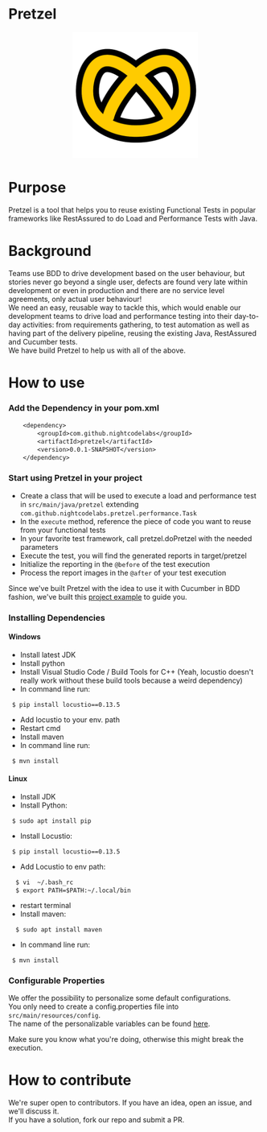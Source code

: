 # Pretzel  
<p align="center">
<img src="pretzel.png" width="250" >
</p>
 
# Purpose
Pretzel is a tool that helps you to reuse existing Functional Tests in popular frameworks like RestAssured to do Load and Performance Tests with Java.  

# Background  
Teams use BDD to drive development based on the user behaviour, but stories never go beyond a single user, defects are found very late within development or even in production and there are no service level agreements, only actual user behaviour!  
We need an easy, reusable way to tackle this, which would enable our development teams to drive load and performance testing into their day-to-day activities: from requirements gathering, to test automation as well as having part of the delivery pipeline, reusing the existing Java, RestAssured and Cucumber tests.  
We have build Pretzel to help us with all of the above.  
  
  
# How to use  
### Add the Dependency in your pom.xml
``` 
    <dependency>  
    	<groupId>com.github.nightcodelabs</groupId>  
    	<artifactId>pretzel</artifactId>  
    	<version>0.0.1-SNAPSHOT</version>   
    </dependency>  
```  

### Start using Pretzel in your project
- Create a class that will be used to execute a load and performance test in ```src/main/java/pretzel``` extending ```com.github.nightcodelabs.pretzel.performance.Task```  
- In the ```execute``` method, reference the piece of code you want to reuse from your functional tests  
- In your favorite test framework, call pretzel.doPretzel with the needed parameters  
- Execute the test, you will find the generated reports in target/pretzel  
- Initialize the reporting in the ```@before``` of the test execution  
- Process the report images in the ```@after``` of your test execution  

Since we've built Pretzel with the idea to use it with Cucumber in BDD fashion, we've built this [project example](https://github.com/NightCodeLabs/pretzel-example) to guide you.
  
### Installing Dependencies  
#### Windows  
- Install latest JDK  
- Install python   
- Install Visual Studio Code / Build Tools for C++ (Yeah, locustio doesn't really work without these build tools because a weird dependency)      
- In command line run:  
 ```  
  $ pip install locustio==0.13.5  
 ```  
- Add locustio to your env. path  
- Restart cmd  
- Install maven
- In command line run:   
 ```  
  $ mvn install  
 ``` 
 
#### Linux  
- Install JDK  
- Install Python:  
 ```  
  $ sudo apt install pip 
 ```  
- Install Locustio:  
 ```  
  $ pip install locustio==0.13.5   
 ```    
- Add Locustio to env path:  
```  
  $ vi  ~/.bash_rc  
  $ export PATH=$PATH:~/.local/bin
   ```  
- restart terminal  
- Install maven:  
```  
  $ sudo apt install maven
   ```  
- In command line run:   
 ```  
  $ mvn install  
 ```   

### Configurable Properties  
We offer the possibility to personalize some default configurations.     
You only need to create a config.properties file into ```src/main/resources/config```.  
The name of the personalizable variables can be found [here](src/main/java/com/github/nightcodelabs/pretzel/helpers/ConfigReader.java).  

Make sure you know what you're doing, otherwise this might break the execution.  

# How to contribute
We're super open to contributors. If you have an idea, open an issue, and we'll discuss it.  
If you have a solution, fork our repo and submit a PR.  